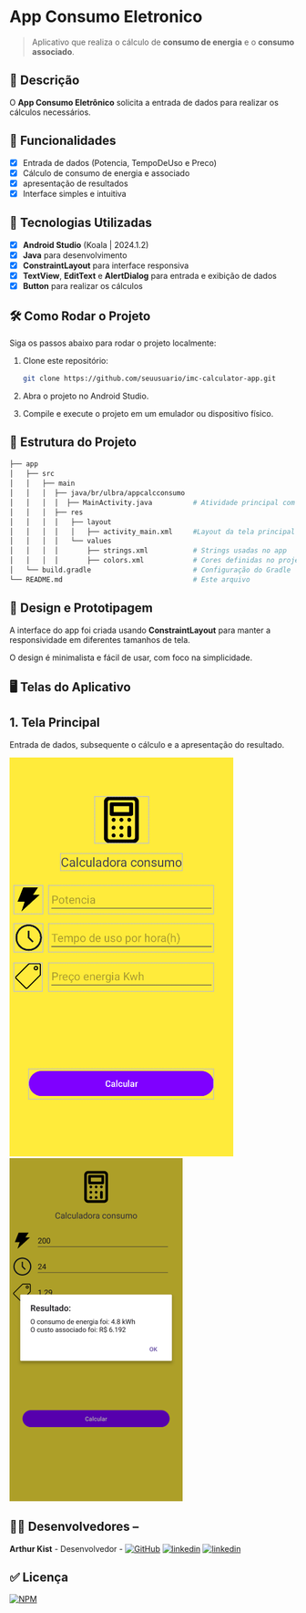 # **App Consumo Eletronico**

> Aplicativo que realiza o cálculo de **consumo de energia** e o **consumo associado**.

## 📱 Descrição

O **App Consumo Eletrônico** solicita a entrada de dados para realizar os cálculos necessários.

## 🔧 Funcionalidades

- [x] Entrada de dados (Potencia, TempoDeUso e Preco)
- [x] Cálculo de consumo de energia e associado
- [x] apresentação de resultados
- [x] Interface simples e intuitiva

## 🚀 Tecnologias Utilizadas

- [x] **Android Studio** (Koala | 2024.1.2)
- [x] **Java** para desenvolvimento
- [x] **ConstraintLayout** para interface responsiva
- [x] **TextView**, **EditText** e **AlertDialog** para entrada e exibição de dados
- [x] **Button** para realizar os cálculos

## 🛠️ Como Rodar o Projeto

Siga os passos abaixo para rodar o projeto localmente:

1. Clone este repositório:

    ```bash
    git clone https://github.com/seuusuario/imc-calculator-app.git

    ```

2. Abra o projeto no Android Studio.
3. Compile e execute o projeto em um emulador ou dispositivo físico.

## 📂 Estrutura do Projeto

```bash
├── app
│   ├── src
│   │   ├── main
│   │   │  ├── java/br/ulbra/appcalcconsumo
│   │   │  │  ├── MainActivity.java          # Atividade principal com appConsumoEletrico
│   │   │  ├── res
│   │   │  │   ├── layout
│   │   │  │   │   ├── activity_main.xml     #Layout da tela principal
│   │   │  │   └── values
│   │   │  │       ├── strings.xml           # Strings usadas no app
│   │   │  │       ├── colors.xml            # Cores definidas no projeto
│   └── build.gradle                         # Configuração do Gradle
└── README.md                                # Este arquivo
```
## 🎨 Design e Prototipagem
 
A interface do app foi criada usando **ConstraintLayout** para manter a responsividade em diferentes tamanhos de tela.
 
O design é minimalista e fácil de usar, com foco na simplicidade.
 
 ## 🖥️ Telas do Aplicativo

## 1. Tela Principal

Entrada de dados, subsequente o cálculo e a apresentação do resultado.

![Texto Alternativo](https://github.com/Kist19/AppConsumoEletronico/blob/master/telaprincipal.png?raw=true) ![Texto Alternativo](https://github.com/Kist19/AppConsumoEletronico/blob/master/resultado.png?raw=true)

## 👨‍💻 Desenvolvedores –

**Arthur Kist** - Desenvolvedor - [![GitHub](https://img.shields.io/badge/GitHub-100000?style=for-the-badge&logo=github&logoColor=white)](https://github.com/Kist19) [![linkedin](https://img.shields.io/badge/LinkedIn-0077B5?style=for-the-badge&logo=linkedin&logoColor=white)](https://www.linkedin.com/in/arthur-kist-34b176254/) [![linkedin](https://img.shields.io/badge/Instagram-E4405F?style=for-the-badge&logo=instagram&logoColor=white)](https://www.instagram.com/kist_19_/)

## ✅ Licença

[![NPM](https://img.shields.io/npm/l/react)](https://github.com/Kist19/AppConsumoEletronico/blob/master/LICENSE)
